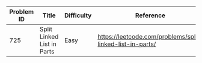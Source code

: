 | Problem ID | Title | Difficulty | Reference
| --- | --- | --- | ---
| 725 | Split Linked List in Parts | Easy | https://leetcode.com/problems/split-linked-list-in-parts/
